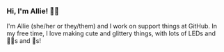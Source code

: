 ### Hi, I'm Allie! 🧜‍♀️

I'm Allie (she/her or they/them) and I work on support things at GitHub. In my free time, I love making cute and glittery things, with lots of LEDs and 🧜‍♀️s and 🦄s!

<!--
**GalaxyAllie/GalaxyAllie** is a ✨ _special_ ✨ repository because its `README.md` (this file) appears on your GitHub profile.

Here are some ideas to get you started:

- 🔭 I’m currently working on ...
- 🌱 I’m currently learning ...
- 👯 I’m looking to collaborate on ...
- 🤔 I’m looking for help with ...
- 💬 Ask me about ...
- 📫 How to reach me: ...
- 😄 Pronouns: ...
- ⚡ Fun fact: ...
-->

